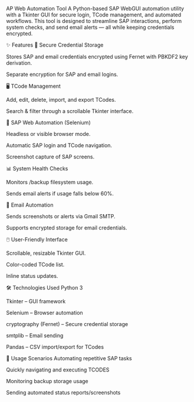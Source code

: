 AP Web Automation Tool
A Python-based SAP WebGUI automation utility with a Tkinter GUI for secure login, TCode management, and automated workflows.
This tool is designed to streamline SAP interactions, perform system checks, and send email alerts — all while keeping credentials encrypted.

✨ Features
🔐 Secure Credential Storage

Stores SAP and email credentials encrypted using Fernet with PBKDF2 key derivation.

Separate encryption for SAP and email logins.

🖥️ TCode Management

Add, edit, delete, import, and export TCodes.

Search & filter through a scrollable Tkinter interface.

🤖 SAP Web Automation (Selenium)

Headless or visible browser mode.

Automatic SAP login and TCode navigation.

Screenshot capture of SAP screens.

📊 System Health Checks

Monitors /backup filesystem usage.

Sends email alerts if usage falls below 60%.

📧 Email Automation

Sends screenshots or alerts via Gmail SMTP.

Supports encrypted storage for email credentials.

🖱️ User-Friendly Interface

Scrollable, resizable Tkinter GUI.

Color-coded TCode list.

Inline status updates.

🛠️ Technologies Used
Python 3

Tkinter – GUI framework

Selenium – Browser automation

cryptography (Fernet) – Secure credential storage

smtplib – Email sending

Pandas – CSV import/export for TCodes

📌 Usage Scenarios
Automating repetitive SAP tasks

Quickly navigating and executing TCODES

Monitoring backup storage usage

Sending automated status reports/screenshots
